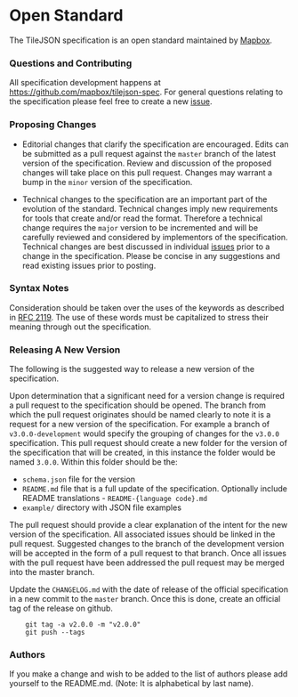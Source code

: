 # Open Standard

The TileJSON specification is an open standard maintained by [Mapbox](https://www.mapbox.com/about/open/).

### Questions and Contributing

All specification development happens at https://github.com/mapbox/tilejson-spec. For general questions relating to the specification please feel free to create a new [issue](https://github.com/mapbox/tilejson-spec/issues).

### Proposing Changes

- Editorial changes that clarify the specification are encouraged. Edits can be submitted as a pull request against the `master` branch of the latest version of the specification. Review and discussion of the proposed changes will take place on this pull request. Changes may warrant a bump in the `minor` version of the specification.

- Technical changes to the specification are an important part of the evolution of the standard. Technical changes imply new requirements for tools that create and/or read the format. Therefore a technical change requires the `major` version to be incremented and will be carefully reviewed and considered by implementors of the specification. Technical changes are best discussed in individual [issues](https://github.com/mapbox/tilejson-spec/issues) prior to a change in the specification. Please be concise in any suggestions and read existing issues prior to posting.

### Syntax Notes

Consideration should be taken over the uses of the keywords as described in [RFC 2119](https://www.ietf.org/rfc/rfc2119.txt). The use of these words must be capitalized to stress their meaning through out the specification.

### Releasing A New Version

The following is the suggested way to release a new version of the specification.

Upon determination that a significant need for a version change is required a pull request to the specification should be opened. The branch from which the pull request originates should be named clearly to note it is a request for a new version of the specification. For example a branch of `v3.0.0-development` would specify the grouping of changes for the `v3.0.0` specification. This pull request should create a new folder for the version of the specification that will be created, in this instance the folder would be named `3.0.0`. Within this folder should be the:
- `schema.json` file for the version
- `README.md` file that is a full update of the specification. Optionally include README translations - `README-{language code}.md`
- `example/` directory with JSON file examples

The pull request should provide a clear explanation of the intent for the new version of the specification. All associated issues should be linked in the pull request. Suggested changes to the branch of the development version will be accepted in the form of a pull request to that branch.
Once all issues with the pull request have been addressed the pull request may be merged into the master branch.

Update the `CHANGELOG.md` with the date of release of the official specification in a new commit to the `master` branch. Once this is done, create an official tag of the release on github.

```
    git tag -a v2.0.0 -m "v2.0.0"
    git push --tags
```

### Authors

If you make a change and wish to be added to the list of authors please add yourself to the README.md. (Note: It is alphabetical by last name).
